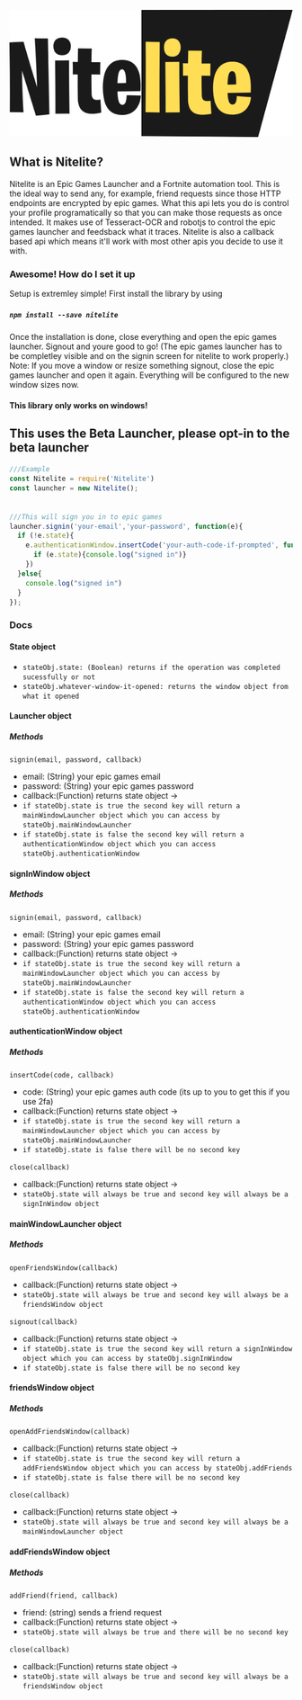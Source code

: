 <p align="center">
  <img src="https://raw.githubusercontent.com/encloinc/Nitelite/master/github_data/logo.png" />
</p>

## What is Nitelite?
Nitelite is an Epic Games Launcher and a Fortnite automation tool. This is the ideal way to send any, for example, friend requests since those HTTP endpoints are encrypted by epic games. What this api lets you do is control your profile programatically so that you can make those requests as once intended. It makes use of Tesseract-OCR and robotjs to control the epic games launcher and feedsback what it traces. Nitelite is also a callback based api which means it'll work with most other apis you decide to use it with.

### Awesome! How do I set it up
Setup is extremley simple! First install the library by using
##### `npm install --save nitelite`

Once the installation is done, close everything and open the epic games launcher. Signout and youre good to go! (The epic games launcher has to be completley visible and on the signin screen for nitelite to work properly.) Note: If you move a window or resize something signout, close the epic games launcher and open it again. Everything will be configured to the new window sizes now.

#### This library only works on windows!

## This uses the Beta Launcher, please opt-in to the beta launcher


```js
///Example
const Nitelite = require('Nitelite')
const launcher = new Nitelite();


///This will sign you in to epic games
launcher.signin('your-email','your-password', function(e){
  if (!e.state){
    e.authenticationWindow.insertCode('your-auth-code-if-prompted', function(e){
      if (e.state){console.log("signed in")}
    })
  }else{
    console.log("signed in")
  }
});
```

### Docs

#### State object
* `stateObj.state: (Boolean) returns if the operation was completed sucessfully or not`
* `stateObj.whatever-window-it-opened: returns the window object from what it opened`

#### Launcher object
##### Methods
`signin(email, password, callback)`
* email: (String) your epic games email
* password: (String) your epic games password
* callback:(Function) returns state object ->
* `if stateObj.state is true the second key will return a mainWindowLauncher object which you can access by stateObj.mainWindowLauncher`
* `if stateObj.state is false the second key will return a authenticationWindow object which you can access stateObj.authenticationWindow`
 

#### signInWindow  object
##### Methods
`signin(email, password, callback)`
* email: (String) your epic games email
* password: (String) your epic games password
* callback:(Function) returns state object ->
* `if stateObj.state is true the second key will return a mainWindowLauncher object which you can access by stateObj.mainWindowLauncher`
* `if stateObj.state is false the second key will return a authenticationWindow object which you can access stateObj.authenticationWindow`

#### authenticationWindow object
##### Methods
`insertCode(code, callback)`
* code: (String) your epic games auth code (its up to you to get this if you use 2fa)
* callback:(Function) returns state object ->
* `if stateObj.state is true the second key will return a mainWindowLauncher object which you can access by stateObj.mainWindowLauncher`
* `if stateObj.state is false there will be no second key`

`close(callback)`
* callback:(Function) returns state object ->
* `stateObj.state will always be true and second key will always be a signInWindow object`

#### mainWindowLauncher object
##### Methods
`openFriendsWindow(callback)`
* callback:(Function) returns state object ->
* `stateObj.state will always be true and second key will always be a friendsWindow object`

`signout(callback)`
* callback:(Function) returns state object ->
* `if stateObj.state is true the second key will return a signInWindow object which you can access by stateObj.signInWindow`
* `if stateObj.state is false there will be no second key`


#### friendsWindow object
##### Methods
`openAddFriendsWindow(callback)`
* callback:(Function) returns state object ->
* `if stateObj.state is true the second key will return a addFriendsWindow object which you can access by stateObj.addFriends`
* `if stateObj.state is false there will be no second key`

`close(callback)`
* callback:(Function) returns state object ->
* `stateObj.state will always be true and second key will always be a mainWindowLauncher object`

#### addFriendsWindow object
##### Methods
`addFriend(friend, callback)`
* friend: (string) sends a friend request
* callback:(Function) returns state object ->
* `stateObj.state will always be true and there will be no second key`

`close(callback)`
* callback:(Function) returns state object ->
* `stateObj.state will always be true and second key will always be a friendsWindow object`

